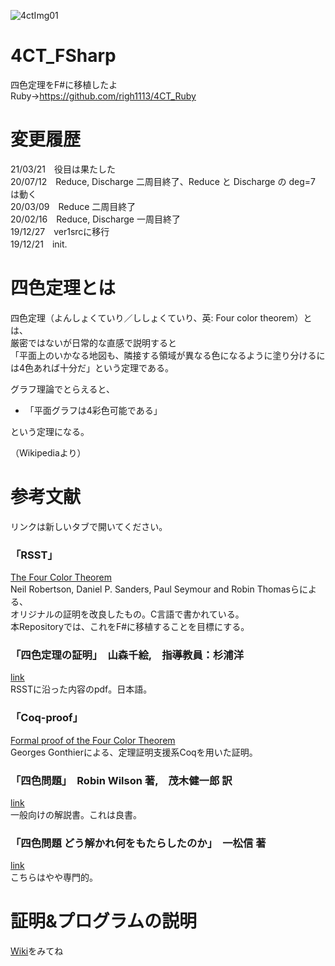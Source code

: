 ![4ctImg01](https://user-images.githubusercontent.com/34955220/71302741-526aa500-23f2-11ea-90c4-6ad7a5faf1ea.jpg)  

# 4CT_FSharp
四色定理をF#に移植したよ  
Ruby→https://github.com/righ1113/4CT_Ruby  

# 変更履歴
21/03/21　役目は果たした  
20/07/12　Reduce, Discharge 二周目終了、Reduce と Discharge の deg=7 は動く  
20/03/09　Reduce 二周目終了  
20/02/16　Reduce, Discharge 一周目終了  
19/12/27　ver1srcに移行  
19/12/21　init.  

# 四色定理とは
四色定理（よんしょくていり／ししょくていり、英: Four color theorem）とは、  
厳密ではないが日常的な直感で説明すると  
「平面上のいかなる地図も、隣接する領域が異なる色になるように塗り分けるには4色あれば十分だ」という定理である。 

グラフ理論でとらえると、  
- 「平面グラフは4彩色可能である」  

という定理になる。  

（Wikipediaより）  

# 参考文献

リンクは新しいタブで開いてください。  

### 「RSST」  
[The Four Color Theorem](http://people.math.gatech.edu/~thomas/FC/fourcolor.html)  
Neil Robertson, Daniel P. Sanders, Paul Seymour and Robin Thomasらによる、  
オリジナルの証明を改良したもの。C言語で書かれている。  
本Repositoryでは、これをF#に移植することを目標にする。  

### 「四色定理の証明」　山森千絵,　指導教員：杉浦洋  
[link](http://www.st.nanzan-u.ac.jp/info/gr-thesis/ms/2009/06mi203.pdf)  
RSSTに沿った内容のpdf。日本語。  

### 「Coq-proof」  
[Formal proof of the Four Color Theorem](https://github.com/math-comp/fourcolor)  
Georges Gonthierによる、定理証明支援系Coqを用いた証明。  

### 「四色問題」　Robin Wilson 著,　茂木健一郎 訳   
[link](https://www.amazon.co.jp/%E5%9B%9B%E8%89%B2%E5%95%8F%E9%A1%8C-%E6%96%B0%E6%BD%AE%E6%96%87%E5%BA%AB-%E3%83%AD%E3%83%93%E3%83%B3-%E3%82%A6%E3%82%A3%E3%83%AB%E3%82%BD%E3%83%B3/dp/4102184619)  
一般向けの解説書。これは良書。  

### 「四色問題 どう解かれ何をもたらしたのか」　一松信 著  
[link](https://www.amazon.co.jp/%E5%9B%9B%E8%89%B2%E5%95%8F%E9%A1%8C-%E3%81%A9%E3%81%86%E8%A7%A3%E3%81%8B%E3%82%8C%E4%BD%95%E3%82%92%E3%82%82%E3%81%9F%E3%82%89%E3%81%97%E3%81%9F%E3%81%AE%E3%81%8B-%E3%83%96%E3%83%AB%E3%83%BC%E3%83%90%E3%83%83%E3%82%AF%E3%82%B9-%E4%B8%80%E6%9D%BE-%E4%BF%A1/dp/4062579693)  
こちらはやや専門的。  

# 証明&プログラムの説明
[Wiki](https://github.com/righ1113/4CT_FSharp/wiki)をみてね  
  
  
  
